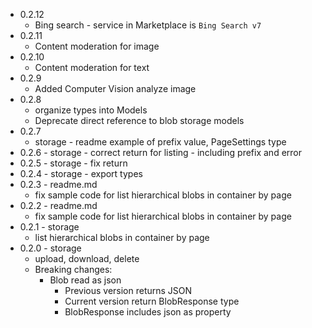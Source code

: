 * 0.2.12
    * Bing search - service in Marketplace is `Bing Search v7`
* 0.2.11
    * Content moderation for image
* 0.2.10
    * Content moderation for text
* 0.2.9 
    * Added Computer Vision analyze image
* 0.2.8
    * organize types into Models
    * Deprecate direct reference to blob storage models
* 0.2.7
    * storage - readme example of prefix value, PageSettings type
* 0.2.6 - storage - correct return for listing - including prefix and error
* 0.2.5 - storage - fix return 
* 0.2.4 - storage - export types
* 0.2.3 - readme.md
    * fix sample code for list hierarchical blobs in container by page
* 0.2.2 - readme.md
    * fix sample code for list hierarchical blobs in container by page
* 0.2.1 - storage
    * list hierarchical blobs in container by page
* 0.2.0 - storage 
    * upload, download, delete
    * Breaking changes:
        * Blob read as json 
            * Previous version returns JSON
            * Current version return BlobResponse type
            * BlobResponse includes json as property